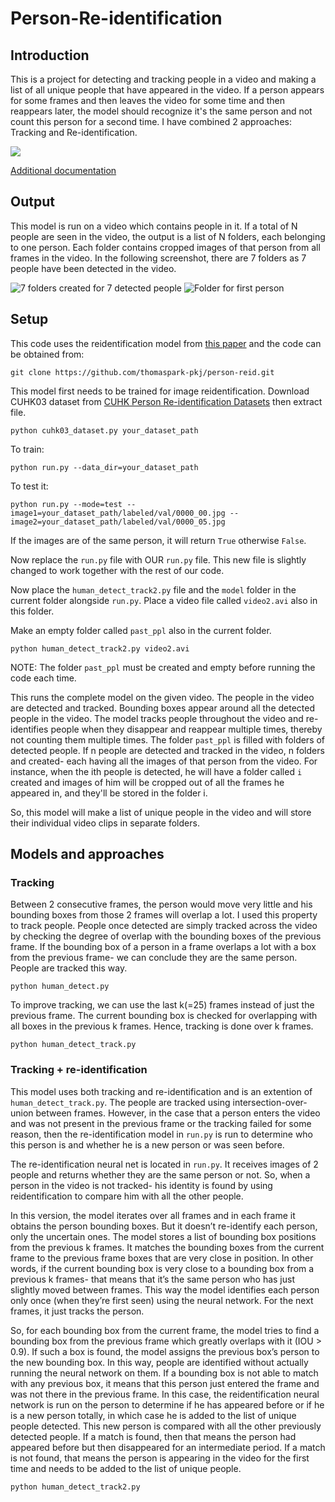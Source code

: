 # Person-Re-identification
## Introduction

This is a project for detecting and tracking people in a video and making a list of all unique people that have appeared in the video. If a person appears for some frames and then leaves the video for some time and then reappears later, the model should recognize it's the same person and not count this person for a second time.
I have combined 2 approaches: Tracking and Re-identification.

![](https://cdn-images-1.medium.com/max/1200/1*-WkySYuR7koWY3g_Ikec2A.gif)

[Additional documentation](https://docs.google.com/document/d/1JsVFL44qAQoDbLO2NOSjiuXVBEDEELg-9uv4PNACDLc/edit#)

## Output
This model is run on a video which contains people in it. If a total of N people are seen in the video, the output is a list of N folders, each belonging to one person. Each folder contains cropped images of that person from all frames in the video.
In the following screenshot, there are 7 folders as 7 people have been detected in the video.

![7 folders created for 7 detected people](https://user-images.githubusercontent.com/23417993/51552197-10f61080-1e96-11e9-9966-d7a75e801dd1.png)
![Folder for first person](https://user-images.githubusercontent.com/23417993/51552198-10f61080-1e96-11e9-8bb3-73c8a11d64e6.png)


## Setup

This code uses the reidentification model from [this paper](http://www.cv-foundation.org/openaccess/content_cvpr_2015/papers/Ahmed_An_Improved_Deep_2015_CVPR_paper.pdf) and the code can be obtained from:

```
git clone https://github.com/thomaspark-pkj/person-reid.git
```

This model first needs to be trained for image reidentification. Download CUHK03 dataset from [CUHK Person Re-identification Datasets](http://www.ee.cuhk.edu.hk/~xgwang/CUHK_identification.html) then extract file.
```
python cuhk03_dataset.py your_dataset_path
```

To train:
```
python run.py --data_dir=your_dataset_path
```

To test it: 
```
python run.py --mode=test --image1=your_dataset_path/labeled/val/0000_00.jpg --image2=your_dataset_path/labeled/val/0000_05.jpg
```

If the images are of the same person, it will return ```True``` otherwise ```False```.

Now replace the ```run.py``` file with OUR ```run.py``` file. This new file is slightly changed to work together with the rest of our code.

Now place the ```human_detect_track2.py``` file and the ```model``` folder in the current folder alongside ```run.py```. Place a video file called ```video2.avi``` also in this folder. 

Make an empty folder called ```past_ppl``` also in the current folder.

```
python human_detect_track2.py video2.avi   
```

NOTE: The folder ```past_ppl``` must be created and empty before running the code each time.

This runs the complete model on the given video. The people in the video are detected and tracked. Bounding boxes appear around all the detected people in the video. The model tracks people throughout the video and re-identifies people when they disappear and reappear multiple times, thereby not counting them multiple times. The folder ```past_ppl``` is filled with folders of detected people. If n people are detected and tracked in the video, n folders and created- each having all the images of that person from the video. For instance, when the ith people is detected, he will have a folder called `i` created and images of him will be cropped out of all the frames he appeared in, and they'll be stored in the folder i. 

So, this model will make a list of unique people in the video and will store their individual video clips in separate folders.


## Models and approaches


### Tracking


Between 2 consecutive frames, the person would move very little and his bounding boxes from those 2 frames will overlap a lot. I used this property to track people. People once detected are simply tracked across the video by checking the degree of overlap with the bounding boxes of the previous frame. If the bounding box of a person in a frame overlaps a lot with a box from the previous frame- we can conclude they are the same person. People are tracked this way.

```
python human_detect.py
```

To improve tracking, we can use the last k(=25) frames instead of just the previous frame. The current bounding box is checked for overlapping with all boxes in the previous k frames. Hence, tracking is done over k frames.

```
python human_detect_track.py
```

### Tracking + re-identification


This model uses both tracking and re-identification and is an extention of ```human_detect_track.py```. The people are tracked using intersection-over-union between frames. However, in the case that a person enters the video and was not present in the previous frame or the tracking failed for some reason, then the re-identification model in ```run.py``` is run to determine who this person is and whether he is a new person or was seen before.

The re-identification neural net is located in ```run.py```. It receives images of 2 people and returns whether they are the same person or not. So, when a person in the video is not tracked- his identity is found by using reidentification to compare him with all the other people.

In this version, the model iterates over all frames and in each frame it obtains the person bounding boxes. But it doesn’t re-identify each person, only the uncertain ones. The model stores a list of bounding box positions from the previous k frames. It matches the bounding boxes from the current frame to the previous frame boxes that are very close in position. In other words, if the current bounding box is very close to a bounding box from a previous k frames- that means that it’s the same person who has just slightly moved between frames. This way the model identifies each person only once (when they’re first seen) using the neural network. For the next frames, it just tracks the person.

So, for each bounding box from the current frame, the model tries to find a bounding box from the previous frame which greatly overlaps with it (IOU > 0.9). If such a box is found, the model assigns the previous box’s person to the new bounding box. In this way, people are identified without actually running the neural network on them. If a bounding box is not able to match with any previous box, it means that this person just entered the frame and was not there in the previous frame. In this case, the reidentification neural network is run on the person to determine if he has appeared before or if he is a new person totally, in which case he is added to the list of unique people detected. This new person is compared with all the other previously detected people. If a match is found, then that means the person had appeared before but then disappeared for an intermediate period. If a match is not found, that means the person is appearing in the video for the first time and needs to be added to the list of unique people.

```
python human_detect_track2.py
```
